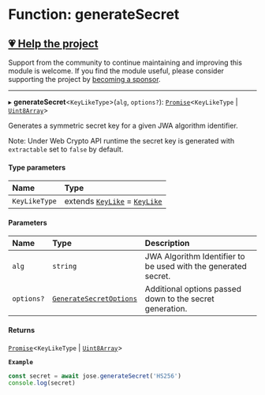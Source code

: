 # Function: generateSecret

## [💗 Help the project](https://github.com/sponsors/panva)

Support from the community to continue maintaining and improving this module is welcome. If you find the module useful, please consider supporting the project by [becoming a sponsor](https://github.com/sponsors/panva).

---

▸ **generateSecret**\<`KeyLikeType`\>(`alg`, `options?`): [`Promise`]( https://developer.mozilla.org/en-US/docs/Web/JavaScript/Reference/Global_Objects/Promise )\<`KeyLikeType` \| [`Uint8Array`]( https://developer.mozilla.org/en-US/docs/Web/JavaScript/Reference/Global_Objects/Uint8Array )\>

Generates a symmetric secret key for a given JWA algorithm identifier.

Note: Under Web Crypto API runtime the secret key is generated with `extractable` set to `false`
by default.

#### Type parameters

| Name | Type |
| :------ | :------ |
| `KeyLikeType` | extends [`KeyLike`](../types/types.KeyLike.md) = [`KeyLike`](../types/types.KeyLike.md) |

#### Parameters

| Name | Type | Description |
| :------ | :------ | :------ |
| `alg` | `string` | JWA Algorithm Identifier to be used with the generated secret. |
| `options?` | [`GenerateSecretOptions`](../interfaces/key_generate_secret.GenerateSecretOptions.md) | Additional options passed down to the secret generation. |

#### Returns

[`Promise`]( https://developer.mozilla.org/en-US/docs/Web/JavaScript/Reference/Global_Objects/Promise )\<`KeyLikeType` \| [`Uint8Array`]( https://developer.mozilla.org/en-US/docs/Web/JavaScript/Reference/Global_Objects/Uint8Array )\>

**`Example`**

```js
const secret = await jose.generateSecret('HS256')
console.log(secret)
```
